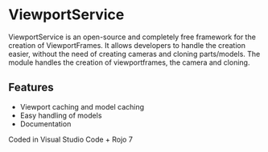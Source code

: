 # ViewportService
ViewportService is an open-source and completely free framework for the creation of ViewportFrames.
It allows developers to handle the creation easier, without the need of creating cameras and cloning parts/models. The module handles the creation of viewportframes, the camera and cloning.

## Features
- Viewport caching and model caching
- Easy handling of models
- Documentation

Coded in Visual Studio Code + Rojo 7
